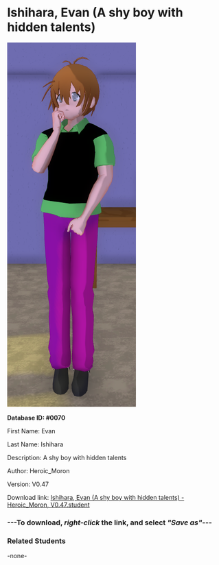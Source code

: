 # Ishihara, Evan (A shy boy with hidden talents)

<img src="Files/Ishihara, Evan (A shy boy with hidden talents).png" title="Ishihara, Evan (A shy boy with hidden talents) - Heroic_Moron, V0.47">

**Database ID: #0070**

First Name: Evan

Last Name: Ishihara

Description: A shy boy with hidden talents

Author: Heroic_Moron

Version: V0.47

Download link: <a href="https://raw.githubusercontent.com/Arbiter1223/Daigaku-Gurashi-Custom-Students/master/Students/Files/Ishihara%2C%20Evan%20(A%20shy%20boy%20with%20hidden%20talents)%20-%20Heroic_Moron%2C%20V0.47.student">Ishihara, Evan (A shy boy with hidden talents) - Heroic_Moron, V0.47.student</a>

### ---**To download, _right-click_ the link, and select _"Save as"_**---

### Related Students

-none-
